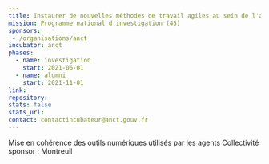 ```yaml
---
title: Instaurer de nouvelles méthodes de travail agiles au sein de l'administration
mission: Programme national d'investigation (45)
sponsors:
 - /organisations/anct
incubator: anct
phases:
  - name: investigation
    start: 2021-06-01
  - name: alumni
    start: 2021-11-01
link: 
repository: 
stats: false
stats_url: 
contact: contactincubateur@anct.gouv.fr
---
```

Mise en cohérence des outils numériques utilisés par les agents
Collectivité sponsor : Montreuil
